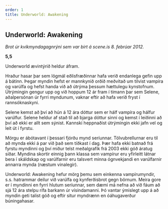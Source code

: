 ```yaml
---
order: 1
title: Underworld: Awakening
---
```


## Underworld: Awakening

*Brot úr kvikmyndagagnrýni sem var birt á scene.is 8. febrúar 2012.*

**5,5**

Underworld ævintýrið heldur áfram.

Hraður hasar þar sem lögmál eðlisfræðinnar hafa verið endanlega gefin upp á bátinn. Þegar myndin hefst er mannkynið orðið meðvitað um tilvist vampíra og varúlfa og hefst handa við að útrýma þessum hættulegu kynstofnum. Útrýmingin gengur upp og við hoppum 12 ár fram í tímann þar sem Selene, aðalpersónan úr fyrri myndunum, vaknar eftir að hafa verið fryst í rannsóknaskyni.

Selene kemst að því að hún á 12 ára dóttur sem er hálf vampíra og hálfur varúlfur. Selene heldur af stað til að bjarga dóttur sinni og kemst í leiðinni að því að ekki er allt sem sýnist. Kannski heppnaðist útrýmingin ekki jafn vel og leit út í fyrstu.

Mörgu er ábótavant í þessari fjórðu mynd seríunnar. Tölvubrellurnar eru til að mynda ekki á par við það sem tíðkast í dag. Þær hafa ekki batnað frá fyrstu myndinni og því miður telst meðalgrafík frá 2003 ekki góð áratug síðar. Myndina skortir einnig þann klassa sem vampírur eru yfirleitt látnar bera í skáldskap og varúlfarnir eru talsvert minna ógnvekjandi en varúlfarnir annarra mynda (næstum vinalegir).

Underworld: Awakening hefur mörg þemu sem einkenna vampírumyndir, s.s. hatrammar deilur við varúlfa og kynferðisbrot gegn börnum. Meira gore er í myndinni en fyrri hlutum seríunnar, sem dæmi má nefna að við fáum að sjá 12 ára stelpu rífa barkann úr vísindamanni. Þó vantar ýmislegt upp á að myndin geti talist góð og eftir situr myndrænn en óáhugaverður búningahasar.

